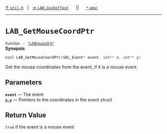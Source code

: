[&#8593; `util.h`](LAB--gui--utilh.md)&nbsp;&nbsp;&nbsp;|&nbsp;&nbsp;&nbsp;[&#8594; `LAB_GuiHitTest`](LAB--gui--utilh--lab_guihittest.md)&nbsp;&nbsp;&nbsp;&nbsp;&nbsp;&nbsp;||&nbsp;&nbsp;&nbsp;&nbsp;&nbsp;&nbsp;<small>[\* xdoc](../xdoc/LAB/gui.xmd#L336)</small>
***

# `LAB_GetMouseCoordPtr`
<small>*Function* &nbsp; - &nbsp; ["LAB/gui/util.h"](../include/LAB/gui/util.h)</small>  
**Synopsis**

```cpp
bool LAB_GetMouseCoordPtr(SDL_Event* event, int** x, int** y)
```

Get the mouse coordinates from the event, if it is a mouse event

## Parameters
**`event`** &#8213; The event  
**[`x,y`](LAB--gui--utilh--lab_getmousecoordptr--xy.md)** &#8213; Pointers to the coordinates in the event struct  
## Return Value

`true` if the event is a mouse event


